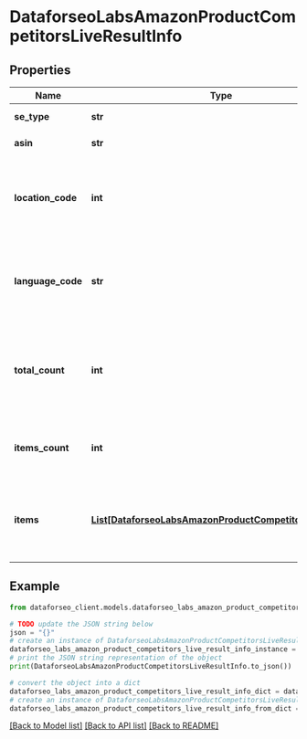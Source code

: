 # DataforseoLabsAmazonProductCompetitorsLiveResultInfo


## Properties

Name | Type | Description | Notes
------------ | ------------- | ------------- | -------------
**se_type** | **str** | search engine type | [optional] 
**asin** | **str** | ASIN in a POST array | [optional] 
**location_code** | **int** | location code in a POST array if there is no data, then the value is null | [optional] 
**language_code** | **str** | language code in a POST array if there is no data, then the value is null | [optional] 
**total_count** | **int** | total amount of results in our database relevant to your request | [optional] 
**items_count** | **int** | the number of results returned in the items array | [optional] 
**items** | [**List[DataforseoLabsAmazonProductCompetitorsLiveItem]**](DataforseoLabsAmazonProductCompetitorsLiveItem.md) | contains detected Amazon product competitors and related data | [optional] 

## Example

```python
from dataforseo_client.models.dataforseo_labs_amazon_product_competitors_live_result_info import DataforseoLabsAmazonProductCompetitorsLiveResultInfo

# TODO update the JSON string below
json = "{}"
# create an instance of DataforseoLabsAmazonProductCompetitorsLiveResultInfo from a JSON string
dataforseo_labs_amazon_product_competitors_live_result_info_instance = DataforseoLabsAmazonProductCompetitorsLiveResultInfo.from_json(json)
# print the JSON string representation of the object
print(DataforseoLabsAmazonProductCompetitorsLiveResultInfo.to_json())

# convert the object into a dict
dataforseo_labs_amazon_product_competitors_live_result_info_dict = dataforseo_labs_amazon_product_competitors_live_result_info_instance.to_dict()
# create an instance of DataforseoLabsAmazonProductCompetitorsLiveResultInfo from a dict
dataforseo_labs_amazon_product_competitors_live_result_info_from_dict = DataforseoLabsAmazonProductCompetitorsLiveResultInfo.from_dict(dataforseo_labs_amazon_product_competitors_live_result_info_dict)
```
[[Back to Model list]](../README.md#documentation-for-models) [[Back to API list]](../README.md#documentation-for-api-endpoints) [[Back to README]](../README.md)


